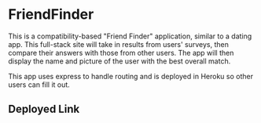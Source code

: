 # FriendFinder

This is a compatibility-based "Friend Finder" application, similar to a dating app. This full-stack site will take in results from users' surveys, then compare their answers with those from other users. The app will then display the name and picture of the user with the best overall match.

This app uses express to handle routing and is deployed in Heroku so other users can fill it out.

## Deployed Link



